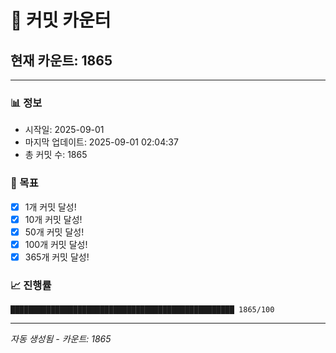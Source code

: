 # 🔢 커밋 카운터

## 현재 카운트: 1865

---

### 📊 정보
- 시작일: 2025-09-01
- 마지막 업데이트: 2025-09-01 02:04:37
- 총 커밋 수: 1865

### 🎯 목표
- [x] 1개 커밋 달성!
- [x] 10개 커밋 달성!
- [x] 50개 커밋 달성!
- [x] 100개 커밋 달성!
- [x] 365개 커밋 달성!

### 📈 진행률
```
██████████████████████████████████████████████████ 1865/100
```

---
*자동 생성됨 - 카운트: 1865*
